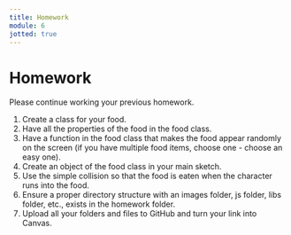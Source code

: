 ```yaml
---
title: Homework
module: 6
jotted: true
---
```


# Homework

Please continue working your previous homework.

1. Create a class for your food.
2. Have all the properties of the food in the food class.
3. Have a function in the food class that makes the food appear randomly on the screen (if you have multiple food items, choose one - choose an easy one).
4. Create an object of the food class in your main sketch.
5. Use the simple collision so that the food is eaten when the character runs into the food.
6. Ensure a proper directory structure with an images folder, js folder, libs folder, etc., exists in the homework folder.
7. Upload all your folders and files to GitHub and turn your link into Canvas.

